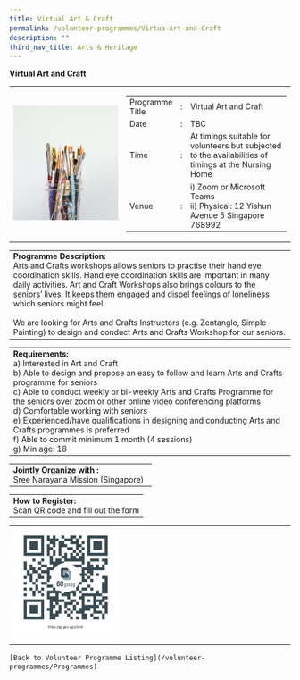 ```yaml
---
title: Virtual Art & Craft
permalink: /volunteer-programmes/Virtua-Art-and-Craft
description: ""
third_nav_title: Arts & Heritage
---
```

**Virtual Art and Craft**

<table border="0" width="100%">
	<tr>
		<td width="40%">
			<img src="/images/Arts%20&%20Crafts.png" style="width=200px;height=auto;"/>
		</td>
		<td width="60%">
			<table border="0" width="100%">
				<tr>
					<td width="20%">
						Programme Title
					</td>
					<td width="5%">
						:
					</td>
					<td  width="75%">
						Virtual Art and Craft
					</td>
				</tr>
				<tr>
					<td width="20%">
						Date
					</td>
					<td width="5%">
						:
					</td>
					<td  width="75%">
						TBC
					</td>
				</tr>
				<tr>
					<td width="20%">
						Time
					</td>
					<td width="5%">
						:
					</td>
					<td  width="75%">
						At timings suitable for volunteers but subjected to the availabilities of timings at the Nursing Home
					</td>
				</tr>
				<tr>
					<td width="20%">
						Venue
					</td>
					<td width="5%">
						:
					</td>
					<td  width="75%">
						i)	Zoom or Microsoft Teams
<br>ii)	Physical: 12 Yishun Avenue 5 Singapore 768992
					</td>
				</tr>
			</table>
		</td>
	</tr>
</table>

<table border="0" width="100%">
	<tr>
		<td>
			<b>Programme Description:</b><br>
			Arts and Crafts workshops allows seniors to practise their hand eye coordination skills. Hand eye coordination skills are important in many daily activities.  Art and Craft Workshops also brings colours to the seniors’ lives. It keeps them engaged and dispel feelings of loneliness which seniors might feel.<br>
<br>We are looking for Arts and Crafts Instructors (e.g. Zentangle, Simple Painting) to design and conduct Arts and Crafts Workshop for our seniors.
		</td>
	</tr>
</table>

<table border="0" width="100%">
	<tr>
		<td>
			<b>Requirements:</b><br>
			a) Interested in Art and Craft
<br>b)	Able to design and propose an easy to follow and learn Arts and Crafts programme for seniors 
<br>c)	Able to conduct weekly or bi-weekly Arts and Crafts Programme for the seniors over zoom or other online video conferencing platforms 
<br>d)	Comfortable working with seniors
<br>e)	Experienced/have qualifications in designing and conducting Arts and Crafts programmes is preferred
<br>f)	Able to commit minimum 1 month (4 sessions)  
<br>g)	Min age: 18
 <br>
		</td>
	</tr>
</table>

<table border="0" width="100%">
	<tr>
		<td>
			<b>Jointly Organize with :</b><br>Sree Narayana Mission (Singapore)
			&nbsp;
		</td>
	</tr>
</table>

<table border="0" width="100%">
	<tr>
		<td>
			<b>How to Register:</b><br>
			Scan QR code and fill out the form<br>
		</td>
	</tr>
</table>

<table border="0" width="100%">
	<tr>
		<td width="40%">
			<img src="/images/Virtual%20Art%20&%20Craft-QR.png" style="width=200px;height=auto;"/>
		</td>
		<td>
			&nbsp;
		</td>
	</tr>
	</table>
	
	[Back to Volunteer Programme Listing](/volunteer-programmes/Programmes)